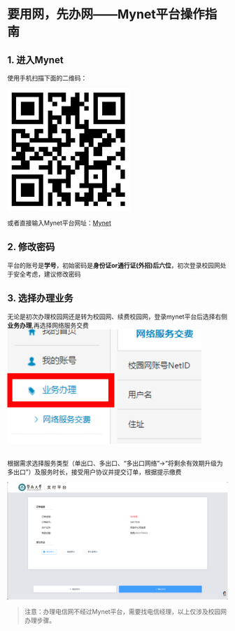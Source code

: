 # 要用网，先办网——Mynet平台操作指南

## 1. 进入Mynet

使用手机扫描下面的二维码：

![Mynet QR code](img/mynet01.png)

或者直接输入Mynet平台网址：[Mynet](https://mynet.jnu.edu.cn)

## 2. 修改密码
平台的账号是**学号**，初始密码是**身份证or通行证(外招)后六位**，初次登录校园网处于安全考虑，建议修改密码

## 3. 选择办理业务
无论是初次办理校园网还是转为校园网、续费校园网，登录mynet平台后选择右侧**业务办理**,再选择网络服务交费 
![业务办理](img/mynet02.png)

<br>根据需求选择服务类型（单出口、多出口、“多出口网络”→“将剩余有效期升级为多出口”）及服务时长，接受用户协议并提交订单，根据提示缴费

![缴费界面](img/mynet03.png)

> 注意：办理电信网不经过Mynet平台，需要找电信经理，以上仅涉及校园网办理步骤。